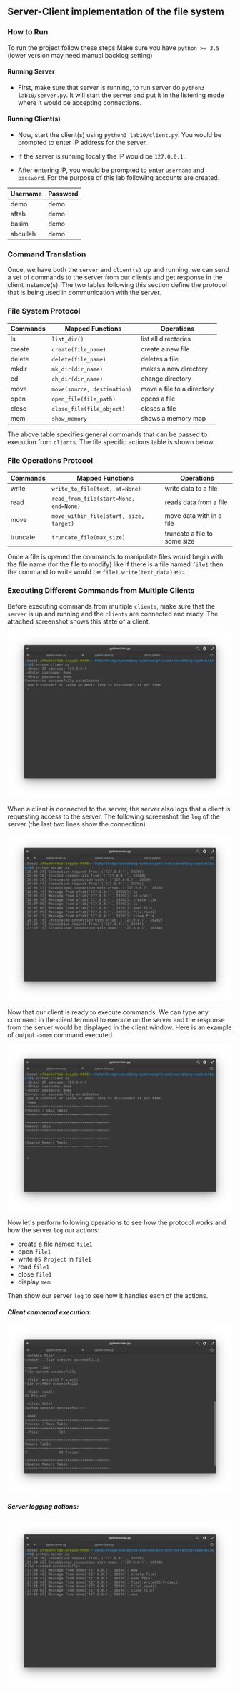 ## Server-Client implementation of the file system

### How to Run
To run the project follow these steps
Make sure you have `python >= 3.5` (lower version may need manual backlog setting)
#### Running Server
- First, make sure that server is running, to run server do `python3 lab10/server.py`. It will start the server and put
it in the listening mode where it would be accepting connections.
  
#### Running Client(s)
- Now, start the client(s) using `python3 lab10/client.py`. You would be prompted to enter IP address for the server. 
   
- If the server is running locally the IP would be `127.0.0.1`.

- After entering IP, you would be prompted to enter `username` and `password`. For the purpose of this lab following
accounts are created.
  
  
| Username | Password   |
| -------- | -----------|
|  demo    | demo       |
| aftab    | demo       |
| basim    | demo       |
| abdullah | demo       |


### Command Translation
Once, we have both the `server` and `client(s)` up and running, we can send a set of commands to the server from our clients
and get response in the client instance(s). The two tables following this section define the protocol that is being used in
communication with the server.

### File System Protocol
| Commands | Mapped Functions          | Operations                 |
| -------- | ------------------------- | -------------------------- |
| ls       | `list_dir()`              | list all directories       |
| create   | `create(file_name)`         | create a new file          |
| delete   | `delete(file_name)        ` | deletes a file             |
| mkdir    | `mk_dir(dir_name)         ` | makes a new directory      |
| cd       | `ch_dir(dir_name)          `| change directory           |
| move     | `move(source, destination)` | move a file to a directory |
| open     | `open_file(file_path)    `  | opens a file               |
| close    | `close_file(file_object)`   | closes a file              |
| mem      | `show_memory`               | shows a memory map         |

The above table specifies general commands that can be passed to execution from `clients`. The file specific actions table is shown below.


### File Operations Protocol
| Commands | Mapped Functions                      | Operations                   |
| -------- | ------------------------------------- | ---------------------------- |
| write    | `write_to_file(text, at=None)         ` | write data to a file         |
| read     | `read_from_file(start=None, end=None) ` | reads data from a file       |
| move     | `move_within_file(start, size, target)` | move data with in a file     |
| truncate | `truncate_file(max_size) `              | truncate a file to some size |

Once a file is opened the commands to manipulate files would begin with the file name (for the file to modify) like if there is a file named `file1` then the command to write would be `file1.write(text_data)` etc.


### Executing Different Commands from Multiple Clients
Before executing commands from multiple `clients`, make sure that the `server` is up and running and the `clients` are connected
and ready. The attached screenshot shows this state of a client.

![client ready to take commands](../static/client_ready.png)

When a client is connected to the server, the server also logs that a client is requesting access to the server. The following screenshot
the `log` of the server (the last two lines show the connection).

![server log](../static/server_log.png)

Now that our client is ready to execute commands. We can type any command in the client terminal to execute on the server and the response
from the server would be displayed in the client window. Here is an example of output `->mem` command executed.

![client ready to take commands](../static/mem.png)

Now let's perform following operations to see how the protocol works and how the server `log` our actions:
  - create a file named `file1`
  - open `file1`
  - write `OS Project` in `file1`
  - read `file1`
  - close `file1`
  - display `mem`

Then show our server `log` to see how it handles each of the actions.

##### Client command execution:

![client executing commands and showing output](../static/client_commands.png)

##### Server logging actions:

![server log](../static/server_log_01.png)